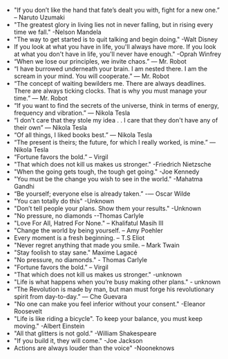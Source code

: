 - "If you don’t like the hand that fate’s dealt you with, fight for a new one.” – Naruto Uzumaki
- "The greatest glory in living lies not in never falling, but in rising every time we fall." -Nelson Mandela
- "The way to get started is to quit talking and begin doing." -Walt Disney
- If you look at what you have in life, you'll always have more. If you look at what you don't have in life, you'll never have enough." -Oprah Winfrey
-  “When we lose our principles, we invite chaos.” ― Mr. Robot
-  “I have burrowed underneath your brain. I am nested there. I am the scream in your mind. You will cooperate.” ― Mr. Robot
-  “The concept of waiting bewilders me. There are always deadlines. There are always ticking clocks. That is why you must manage your time.” ― Mr. Robot
-  “If you want to find the secrets of the universe, think in terms of energy, frequency and vibration.” ― Nikola Tesla 
-  “I don't care that they stole my idea . . I care that they don't have any of their own” ― Nikola Tesla
-  “Of all things, I liked books best.” ― Nikola Tesla
-  “The present is theirs; the future, for which I really worked, is mine.” ― Nikola Tesla
- “Fortune favors the bold.” – Virgil
- "That which does not kill us makes us stronger." -Friedrich Nietzsche
- "When the going gets tough, the tough get going." -Joe Kennedy
- "You must be the change you wish to see in the world." -Mahatma Gandhi
- “Be yourself; everyone else is already taken.” -― Oscar Wilde
- "You can totally do this" -Unknown
- "Don’t tell people your plans. Show them your results." -Unknown
-  "No pressure, no diamonds --Thomas Carlyle
- "Love For All, Hatred For None." – Khalifatul Masih III
- "Change the world by being yourself. – Amy Poehler
- Every moment is a fresh beginning. – T.S Eliot
- "Never regret anything that made you smile. – Mark Twain
- "Stay foolish to stay sane." Maxime Lagacé
- "No pressure, no diamonds." - Thomas Carlyle
- "Fortune favors the bold.” – Virgil
- "That which does not kill us makes us stronger." -unknown
- "Life is what happens when you’re busy making other plans." - unknown
- “The Revolution is made by man, but man must forge his revolutionary spirit from day-to-day.” ― Che Guevara
- "No one can make you feel inferior without your consent." -Eleanor Roosevelt
- "Life is like riding a bicycle". To keep your balance, you must keep moving." -Albert Einstein
- "All that glitters is not gold." -William Shakespeare
- "If you build it, they will come." -Joe Jackson
- Actions are always louder than the voice" -Nooneknows
